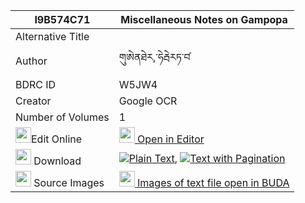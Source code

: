 |I9B574C71|Miscellaneous Notes on Gampopa 
| --- | --- 
|Alternative Title |
|Author| གུཨེནཐེར,་ཧེརྦེརཏ་བ༹
|BDRC ID | W5JW4
|Creator | Google OCR
|Number of Volumes| 1
|<img width="25" src="https://img.icons8.com/color/25/000000/edit-property.png">Edit Online| [<img width="25" src="https://avatars.githubusercontent.com/u/45091458?s=200&v=4"> Open in Editor](http://editor.openpecha.org/I9B574C71)
|<img width="25" src="https://img.icons8.com/fluent/48/000000/download-2.png"/>  Download | [![](https://img.icons8.com/color/20/000000/txt.png)Plain Text](https://github.com/Openpecha/I9B574C71/releases/download/v1/Miscellaneous_Notes_on_Gampopa_plain_I9B574C71.zip), [![](https://img.icons8.com/color/20/000000/txt.png)Text with Pagination](https://github.com/Openpecha/I9B574C71/releases/download/v1/Miscellaneous_Notes_on_Gampopa_pages_I9B574C71.zip)
|<img width="25" src="https://img.icons8.com/plasticine/100/000000/pictures-folder.png"/>  Source Images | [<img width="25" src="https://library.bdrc.io/icons/BUDA-small.svg"> Images of text file open in BUDA](https://library.bdrc.io/show/bdr:W5JW4)